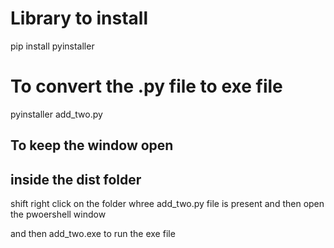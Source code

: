 # Library to install 
pip install pyinstaller

# To convert the .py file to exe file
pyinstaller add_two.py

## To keep the window open
## inside the dist folder
shift right click on the folder whree add_two.py file is present
and then open the pwoershell window

and then add_two.exe  to run the exe file
